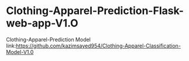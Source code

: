 # Clothing-Apparel-Prediction-Flask-web-app-V1.O<br>

Clothing-Apparel-Prediction Model link:https://github.com/kazimsayed954/Clothing-Apparel-Classification-Model-V1.0
